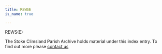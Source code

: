 ```yaml
---
title: REWSE
is_name: true

---
```


REWS(E)


The Stoke Climsland Parish Archive holds material under this index entry. To find out more please [contact us](/contact/)
